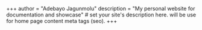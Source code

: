 +++
author = "Adebayo Jagunmolu"
description = "My personal website for documentation and showcase" # set your site's description here. will be use for home page content meta tags (seo).
+++
